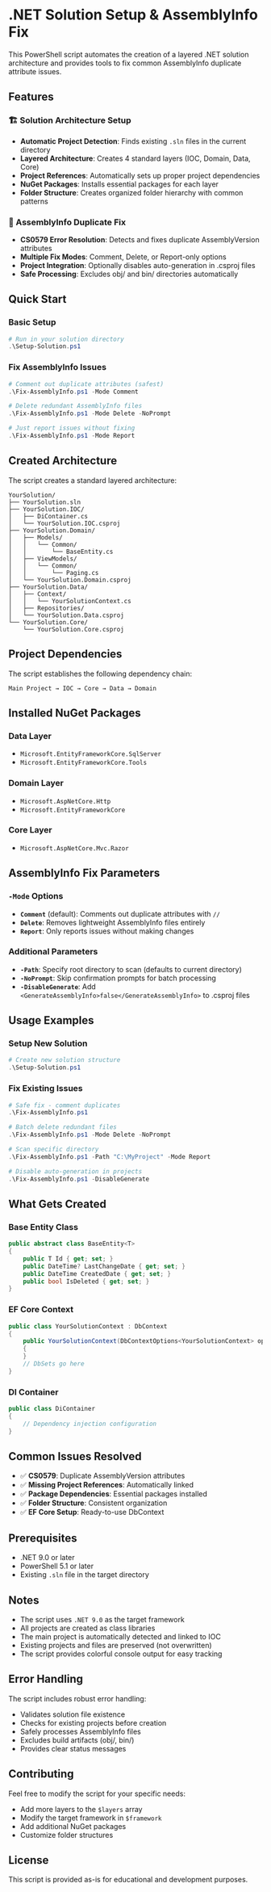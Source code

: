 # .NET Solution Setup & AssemblyInfo Fix

This PowerShell script automates the creation of a layered .NET solution architecture and provides tools to fix common AssemblyInfo duplicate attribute issues.

## Features

### 🏗️ Solution Architecture Setup
- **Automatic Project Detection**: Finds existing `.sln` files in the current directory
- **Layered Architecture**: Creates 4 standard layers (IOC, Domain, Data, Core)
- **Project References**: Automatically sets up proper project dependencies
- **NuGet Packages**: Installs essential packages for each layer
- **Folder Structure**: Creates organized folder hierarchy with common patterns

### 🔧 AssemblyInfo Duplicate Fix
- **CS0579 Error Resolution**: Detects and fixes duplicate AssemblyVersion attributes
- **Multiple Fix Modes**: Comment, Delete, or Report-only options
- **Project Integration**: Optionally disables auto-generation in .csproj files
- **Safe Processing**: Excludes obj/ and bin/ directories automatically

## Quick Start

### Basic Setup
```powershell
# Run in your solution directory
.\Setup-Solution.ps1
```

### Fix AssemblyInfo Issues
```powershell
# Comment out duplicate attributes (safest)
.\Fix-AssemblyInfo.ps1 -Mode Comment

# Delete redundant AssemblyInfo files
.\Fix-AssemblyInfo.ps1 -Mode Delete -NoPrompt

# Just report issues without fixing
.\Fix-AssemblyInfo.ps1 -Mode Report
```

## Created Architecture

The script creates a standard layered architecture:

```
YourSolution/
├── YourSolution.sln
├── YourSolution.IOC/
│   ├── DiContainer.cs
│   └── YourSolution.IOC.csproj
├── YourSolution.Domain/
│   ├── Models/
│   │   └── Common/
│   │       └── BaseEntity.cs
│   ├── ViewModels/
│   │   └── Common/
│   │       └── Paging.cs
│   └── YourSolution.Domain.csproj
├── YourSolution.Data/
│   ├── Context/
│   │   └── YourSolutionContext.cs
│   ├── Repositories/
│   └── YourSolution.Data.csproj
└── YourSolution.Core/
    └── YourSolution.Core.csproj
```

## Project Dependencies

The script establishes the following dependency chain:

```
Main Project → IOC → Core → Data → Domain
```

## Installed NuGet Packages

### Data Layer
- `Microsoft.EntityFrameworkCore.SqlServer`
- `Microsoft.EntityFrameworkCore.Tools`

### Domain Layer
- `Microsoft.AspNetCore.Http`
- `Microsoft.EntityFrameworkCore`

### Core Layer
- `Microsoft.AspNetCore.Mvc.Razor`

## AssemblyInfo Fix Parameters

### `-Mode` Options
- **`Comment`** (default): Comments out duplicate attributes with `//`
- **`Delete`**: Removes lightweight AssemblyInfo files entirely
- **`Report`**: Only reports issues without making changes

### Additional Parameters
- **`-Path`**: Specify root directory to scan (defaults to current directory)
- **`-NoPrompt`**: Skip confirmation prompts for batch processing
- **`-DisableGenerate`**: Add `<GenerateAssemblyInfo>false</GenerateAssemblyInfo>` to .csproj files

## Usage Examples

### Setup New Solution
```powershell
# Create new solution structure
.\Setup-Solution.ps1
```

### Fix Existing Issues
```powershell
# Safe fix - comment duplicates
.\Fix-AssemblyInfo.ps1

# Batch delete redundant files
.\Fix-AssemblyInfo.ps1 -Mode Delete -NoPrompt

# Scan specific directory
.\Fix-AssemblyInfo.ps1 -Path "C:\MyProject" -Mode Report

# Disable auto-generation in projects
.\Fix-AssemblyInfo.ps1 -DisableGenerate
```

## What Gets Created

### Base Entity Class
```csharp
public abstract class BaseEntity<T>
{
    public T Id { get; set; }
    public DateTime? LastChangeDate { get; set; }
    public DateTime CreatedDate { get; set; }
    public bool IsDeleted { get; set; }
}
```

### EF Core Context
```csharp
public class YourSolutionContext : DbContext
{
    public YourSolutionContext(DbContextOptions<YourSolutionContext> options) : base(options)
    {
    }
    // DbSets go here
}
```

### DI Container
```csharp
public class DiContainer
{
    // Dependency injection configuration
}
```

## Common Issues Resolved

- ✅ **CS0579**: Duplicate AssemblyVersion attributes
- ✅ **Missing Project References**: Automatically linked
- ✅ **Package Dependencies**: Essential packages installed
- ✅ **Folder Structure**: Consistent organization
- ✅ **EF Core Setup**: Ready-to-use DbContext

## Prerequisites

- .NET 9.0 or later
- PowerShell 5.1 or later
- Existing `.sln` file in the target directory

## Notes

- The script uses `.NET 9.0` as the target framework
- All projects are created as class libraries
- The main project is automatically detected and linked to IOC
- Existing projects and files are preserved (not overwritten)
- The script provides colorful console output for easy tracking

## Error Handling

The script includes robust error handling:
- Validates solution file existence
- Checks for existing projects before creation
- Safely processes AssemblyInfo files
- Excludes build artifacts (obj/, bin/)
- Provides clear status messages

## Contributing

Feel free to modify the script for your specific needs:
- Add more layers to the `$layers` array
- Modify the target framework in `$framework`
- Add additional NuGet packages
- Customize folder structures

## License

This script is provided as-is for educational and development purposes.
